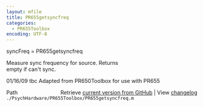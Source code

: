 ```yaml
---
layout: mfile
title: PR655getsyncfreq
categories:
  - PR655Toolbox
encoding: UTF-8
---
```


syncFreq = PR655getsyncfreq  

Measure sync frequency for source.  Returns  
empty if can't sync.  

01/16/09    tbc   Adapted from PR650Toolbox for use with PR655  



<div class="code_header" style="text-align:right;">
  <span style="float:left;">Path&nbsp;&nbsp;</span> <span class="counter">Retrieve <a href=
  "https://raw.github.com/Psychtoolbox-3/Psychtoolbox-3/beta/./PsychHardware/PR655Toolbox/PR655getsyncfreq.m">current version from GitHub</a> | View <a href=
  "https://github.com/Psychtoolbox-3/Psychtoolbox-3/commits/beta/./PsychHardware/PR655Toolbox/PR655getsyncfreq.m">changelog</a></span>
</div>
<div class="code">
  <code>./PsychHardware/PR655Toolbox/PR655getsyncfreq.m</code>
</div>
